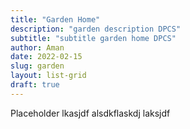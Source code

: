 ```yaml
---
title: "Garden Home"
description: "garden description DPCS"
subtitle: "subtitle garden home DPCS"
author: Aman
date: 2022-02-15
slug: garden
layout: list-grid
draft: true
---
```


Placeholder
lkasjdf
alsdkflaskdj
laksjdf

